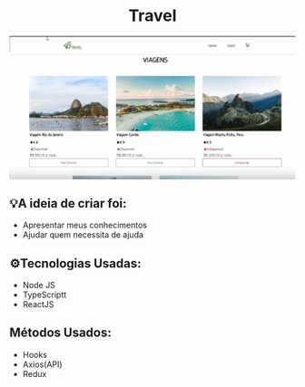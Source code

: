 <h1 align="center": center">Travel</h1>
<img src="./img/travel.jpg" width="1000" align="center">

<h2>💡A ideia de criar foi:</h2>
<ul>
  <li>Apresentar meus conhecimentos</li>
  <li>Ajudar quem necessita de ajuda</li>
</ul>
<h2>⚙️Tecnologias Usadas:</h2>
<ul>
  <li>Node JS</li>
  <li>TypeScriptt</li>
  <li>ReactJS</li>
</ul>
<h2>Métodos Usados:</h2>
<ul>
  <li>Hooks</li>
  <li>Axios(API)</li>
  <li>Redux</li>
</ul>
